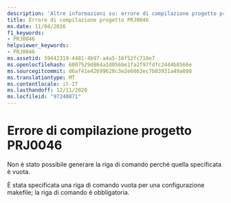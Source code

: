 ```yaml
---
description: 'Altre informazioni su: errore di compilazione progetto progetto PRJ0046'
title: Errore di compilazione progetto PRJ0046
ms.date: 11/04/2016
f1_keywords:
- PRJ0046
helpviewer_keywords:
- PRJ0046
ms.assetid: 59442319-4481-4b97-a4a5-16f52fc718e7
ms.openlocfilehash: 6807529d864a1d056be1fa2f97fdfc2444b8566e
ms.sourcegitcommit: d6af41e42699628c3e2e6063ec7b03931a49a098
ms.translationtype: MT
ms.contentlocale: it-IT
ms.lasthandoff: 12/11/2020
ms.locfileid: "97240871"
---
```

# <a name="project-build-error-prj0046"></a>Errore di compilazione progetto PRJ0046

Non è stato possibile generare la riga di comando perché quella specificata è vuota.

È stata specificata una riga di comando vuota per una configurazione makefile; la riga di comando è obbligatoria.
